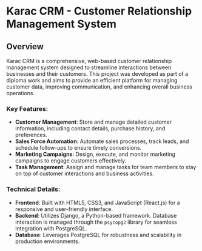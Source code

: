 # Karac CRM - Customer Relationship Management System

## Overview
Karac CRM is a comprehensive, web-based customer relationship management system designed to streamline interactions between businesses and their customers. This project was developed as part of a diploma work and aims to provide an efficient platform for managing customer data, improving communication, and enhancing overall business operations.

### Key Features:

*   **Customer Management**: Store and manage detailed customer information, including contact details, purchase history, and preferences.
*   **Sales Force Automation**: Automate sales processes, track leads, and schedule follow-ups to ensure timely conversions.
*   **Marketing Campaigns**: Design, execute, and monitor marketing campaigns to engage customers effectively.
*   **Task Management**: Assign and manage tasks for team members to stay on top of customer interactions and business activities.

### Technical Details:

*   **Frontend**: Built with HTML5, CSS3, and JavaScript (React.js) for a responsive and user-friendly interface.
*   **Backend**: Utilizes Django, a Python-based framework. Database interaction is managed through the `psycopg2` library for seamless integration with PostgreSQL.
*   **Database**: Leverages PostgreSQL for robustness and scalability in production environments.
